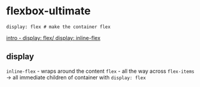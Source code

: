 # flexbox-ultimate 

```
display: flex # make the container flex
```

[intro - display: flex/ display: inline-flex](01-intro/README.md)

## display
`inline-flex` - wraps around the content
`flex` - all the way across
`flex-items` -> all immediate children of container with `display: flex`
